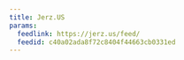 ```yaml
---
title: Jerz.US
params:
  feedlink: https://jerz.us/feed/
  feedid: c40a02ada8f72c8404f44663cb0331ed
---
```

